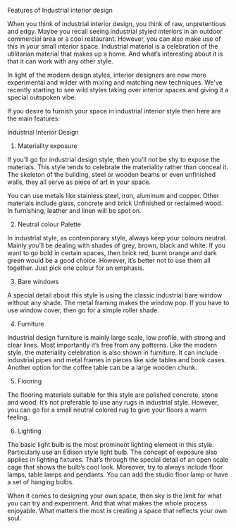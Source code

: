 Features of Industrial interior design

When you think of industrial interior design, you think of raw,  unpretentious and edgy. Maybe you recall seeing industrial styled  interiors in an outdoor commercial area or a cool restaurant. However,  you can also make use of this in your small interior space. Industrial  material is a celebration of the utilitarian material that makes up a  home. And what’s interesting about it is that it can work with any other  style.

In light of the modern design styles, interior designers are now more  experimental and wilder with mixing and matching new techniques. We’ve  recently starting to see wild styles taking over interior spaces and  giving it a special outspoken vibe.

If you desire to furnish your space in industrial interior style then here are the main features:

Industrial Interior Design 

1) Materiality exposure 

If you’ll go for industrial design style, then you’ll not be shy to  expose the materials. This style tends to celebrate the materiality  rather than conceal it. The skeleton of the building, steel or wooden  beams or even unfinished walls, they all serve as piece of art in your  space.

You can use metals like stainless steel, iron, aluminum and copper.  Other materials include glass, concrete and brick Unfinished or  reclaimed wood. In furnishing, leather and linen will be spot on.

2) Neutral colour Palette 

In industrial style, as contemporary style, always keep your colours  neutral. Mainly you’ll be dealing with shades of grey, brown, black and  white. If you want to go bold in certain spaces, then brick red, burnt  orange and dark green would be a good choice. However, it’s better not  to use them all together. Just pick one colour for an emphasis.

3) Bare windows 

A special detail about this style is using the classic industrial  bare window without any shade. The metal framing makes the window pop.  If you have to use window cover, then go for a simple roller shade.

4) Furniture 

Industrial design furniture is mainly large scale, low profile, with  strong and clear lines. Most importantly it’s free from any patterns.  Like the modern style,  the materiality celebration is also shown in furniture. It can include  industrial pipes and metal frames in pieces like side tables and book  cases. Another option for the coffee table can be a large wooden chunk.

5) Flooring 

The flooring materials suitable for this style are polished concrete,  stone and wood. It’s not preferable to use any rugs in industrial  style. However, you can go for a small neutral colored rug to give your  floors a warm feeling.

6) Lighting 

The basic light bulb is the most prominent lighting element in this  style. Particularly use an Edison style light bulb. The concept of  exposure also applies in lighting fixtures. That’s through the special  detail of an open scale cage that shows the bulb’s cool look. Moreover,  try to always include floor lamps, table lamps and pendants. You can add  the studio floor lamp or have a set of hanging bulbs.

When it comes to designing your own space,  then sky is the limit for what you can try and experiment. And that  what makes the whole process enjoyable. What matters the most is  creating a space that reflects your own soul.
